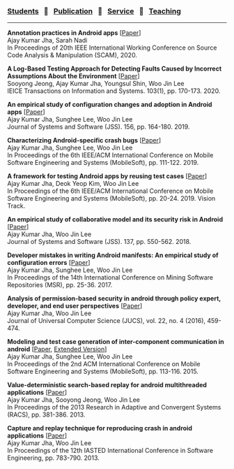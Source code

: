 
### [Students](stamlab.md) &nbsp;&nbsp;🌴&nbsp;&nbsp; [Publication](publications.md) &nbsp;&nbsp;🌴&nbsp;&nbsp; [Service](services.md) &nbsp;&nbsp;🌴&nbsp;&nbsp; [Teaching](teaching.md)
***

<b>Annotation practices in Android apps</b> [<a href="papers/scam20.pdf" target="_blank">Paper</a>]
<br>Ajay Kumar Jha, Sarah Nadi
<br>In Proceedings of 20th IEEE International Working Conference on Source Code Analysis & Manipulation (SCAM), 2020.


<b>A Log-Based Testing Approach for Detecting Faults Caused by Incorrect Assumptions About the Environment</b> [<a href="papers/ieice20.pdf" target="_blank">Paper</a>]
<br>Sooyong Jeong, Ajay Kumar Jha, Youngsul Shin, Woo Jin Lee
<br>IEICE Transactions on Information and Systems. 103(1), pp. 170-173. 2020.


<b>An empirical study of configuration changes and adoption in Android apps</b> [<a href="papers/jss19.pdf" target="_blank">Paper</a>]
<br>Ajay Kumar Jha, Sunghee Lee, Woo Jin Lee
<br>Journal of Systems and Software (JSS). 156, pp. 164-180. 2019.


<b>Characterizing Android-specific crash bugs</b> [<a href="papers/mobilesoft19.pdf" target="_blank">Paper</a>]
<br>Ajay Kumar Jha, Sunghee Lee, Woo Jin Lee
<br>In Proceedings of the 6th IEEE/ACM International Conference on Mobile Software Engineering and Systems (MobileSoft), pp. 111-122. 2019.


<b>A framework for testing Android apps by reusing test cases</b> [<a href="papers/mobilesoft19vision.pdf" target="_blank">Paper</a>]
<br>Ajay Kumar Jha, Deok Yeop Kim, Woo Jin Lee
<br>In Proceedings of the 6th IEEE/ACM International Conference on Mobile Software Engineering and Systems (MobileSoft), pp. 20-24. 2019. Vision Track.


<b>An empirical study of collaborative model and its security risk in Android</b> [<a href="papers/jss18.pdf" target="_blank">Paper</a>]
<br>Ajay Kumar Jha, Woo Jin Lee
<br>Journal of Systems and Software (JSS). 137, pp. 550-562. 2018.         


<b>Developer mistakes in writing Android manifests: An empirical study of configuration errors</b> [<a href="papers/msr17.pdf" target="_blank">Paper</a>]
<br>Ajay Kumar Jha, Sunghee Lee, Woo Jin Lee
<br>In Proceedings of the 14th International Conference on Mining Software Repositories (MSR), pp. 25-36. 2017.          


<b>Analysis of permission-based security in android through policy expert, developer, and end user perspectives</b> [<a href="papers/jucs16.pdf" target="_blank">Paper</a>]
<br>Ajay Kumar Jha, Woo Jin Lee
<br>Journal of Universal Computer Science (JUCS), vol. 22, no. 4 (2016), 459-474.


<b>Modeling and test case generation of inter-component communication in android</b> [<a href="papers/mobilesoft15.pdf" target="_blank">Paper</a>, <a href="papers/mobilesoft15ext.pdf" target="_blank">Extended Version</a>]
<br>Ajay Kumar Jha, Sunghee Lee, Woo Jin Lee
<br>In Proceedings of the 2nd ACM International Conference on Mobile Software Engineering and Systems (MobileSoft), pp. 113-116. 2015.


<b>Value-deterministic search-based replay for android multithreaded applications</b> [<a href="papers/racs14.pdf" target="_blank">Paper</a>]
<br>Ajay Kumar Jha, Sooyong Jeong, Woo Jin Lee
<br>In Proceedings of the 2013 Research in Adaptive and Convergent Systems (RACS), pp. 381-386. 2013.


<b>Capture and replay technique for reproducing crash in android applications</b> [<a href="papers/iasted13.pdf" target="_blank">Paper</a>]
<br>Ajay Kumar Jha, Woo Jin Lee
<br>In Proceedings of the 12th IASTED International Conference in Software Engineering, pp. 783-790. 2013.
